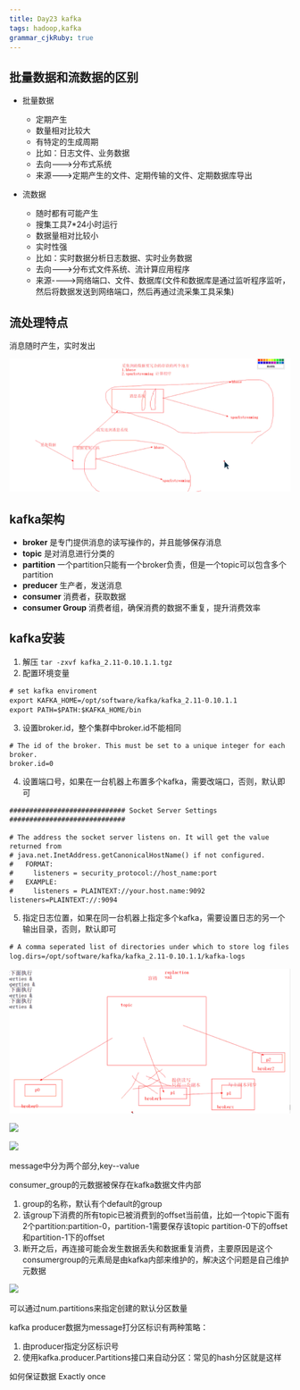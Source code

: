 ```yaml
---
title: Day23 kafka
tags: hadoop,kafka
grammar_cjkRuby: true
---
```


## 批量数据和流数据的区别

- 批量数据
	- 定期产生
	- 数量相对比较大
	- 有特定的生成周期
	- 比如：日志文件、业务数据
	- 去向--->分布式系统
	- 来源--->定期产生的文件、定期传输的文件、定期数据库导出

- 流数据
	- 随时都有可能产生
	- 搜集工具7*24小时运行
	- 数据量相对比较小
	- 实时性强
	- 比如：实时数据分析日志数据、实时业务数据
	- 去向--->分布式文件系统、流计算应用程序
	- 来源---->网络端口、文件、数据库(文件和数据库是通过监听程序监听，然后将数据发送到网络端口，然后再通过流采集工具采集)


## 流处理特点

消息随时产生，实时发出


![冗余特点][1]


## kafka架构

- **broker** 是专门提供消息的读写操作的，并且能够保存消息
- **topic** 是对消息进行分类的
- **partition** 一个partition只能有一个broker负责，但是一个topic可以包含多个partition
- **preducer** 生产者，发送消息
- **consumer** 消费者，获取数据
- **consumer Group** 消费者组，确保消费的数据不重复，提升消费效率


## kafka安装

1. 解压 `tar -zxvf kafka_2.11-0.10.1.1.tgz`
2. 配置环境变量

``` xml
# set kafka enviroment
export KAFKA_HOME=/opt/software/kafka/kafka_2.11-0.10.1.1
export PATH=$PATH:$KAFKA_HOME/bin
```
3. 设置broker.id，整个集群中broker.id不能相同

``` stylus
# The id of the broker. This must be set to a unique integer for each broker.
broker.id=0
```
4. 设置端口号，如果在一台机器上布置多个kafka，需要改端口，否则，默认即可

``` stylus
############################# Socket Server Settings #############################

# The address the socket server listens on. It will get the value returned from 
# java.net.InetAddress.getCanonicalHostName() if not configured.
#   FORMAT:
#     listeners = security_protocol://host_name:port
#   EXAMPLE:
#     listeners = PLAINTEXT://your.host.name:9092
listeners=PLAINTEXT://:9094
```
5. 指定日志位置，如果在同一台机器上指定多个kafka，需要设置日志的另一个输出目录，否则，默认即可

``` xml
# A comma seperated list of directories under which to store log files
log.dirs=/opt/software/kafka/kafka_2.11-0.10.1.1/kafka-logs
```

![容错][2]


![][3]

![][4]

message中分为两个部分,key--value


consumer_group的元数据被保存在kafka数据文件内部
1. group的名称，默认有个default的group
2. 该group下消费的所有topic已被消费到的offset当前值，比如一个topic下面有2个partition:partition-0，partition-1需要保存该topic partition-0下的offset和partition-1下的offset
3. 断开之后，再连接可能会发生数据丢失和数据重复消费，主要原因是这个consumergroup的元素局是由kafka内部来维护的，解决这个问题是自己维护元数据


![][5]

可以通过num.partitions来指定创建的默认分区数量

kafka producer数据为message打分区标识有两种策略：
1. 由producer指定分区标识号
2. 使用kafka.producer.Partitions接口来自动分区：常见的hash分区就是这样


如何保证数据 Exactly once




  [1]: https://www.github.com/xiesen310/notes_Images/raw/master/images/1510194230689.jpg
  [2]: https://www.github.com/xiesen310/notes_Images/raw/master/images/1510207524844.jpg
  [3]: https://www.github.com/xiesen310/notes_Images/raw/master/images/1510208182845.jpg
  [4]: https://www.github.com/xiesen310/notes_Images/raw/master/images/1510209377879.jpg
  [5]: https://www.github.com/xiesen310/notes_Images/raw/master/images/1510215917383.jpg